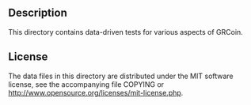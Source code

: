 ## Description

This directory contains data-driven tests for various aspects of GRCoin.

## License

The data files in this directory are distributed under the MIT software
license, see the accompanying file COPYING or
http://www.opensource.org/licenses/mit-license.php.

